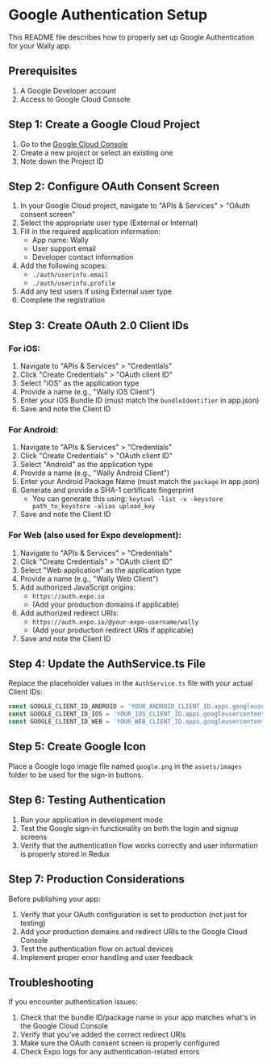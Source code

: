 # Google Authentication Setup

This README file describes how to properly set up Google Authentication for your Wally app.

## Prerequisites

1. A Google Developer account
2. Access to Google Cloud Console

## Step 1: Create a Google Cloud Project

1. Go to the [Google Cloud Console](https://console.cloud.google.com/)
2. Create a new project or select an existing one
3. Note down the Project ID

## Step 2: Configure OAuth Consent Screen

1. In your Google Cloud project, navigate to "APIs & Services" > "OAuth consent screen"
2. Select the appropriate user type (External or Internal)
3. Fill in the required application information:
   - App name: Wally
   - User support email
   - Developer contact information
4. Add the following scopes:
   - `./auth/userinfo.email`
   - `./auth/userinfo.profile`
5. Add any test users if using External user type
6. Complete the registration

## Step 3: Create OAuth 2.0 Client IDs

### For iOS:

1. Navigate to "APIs & Services" > "Credentials"
2. Click "Create Credentials" > "OAuth client ID"
3. Select "iOS" as the application type
4. Provide a name (e.g., "Wally iOS Client")
5. Enter your iOS Bundle ID (must match the `bundleIdentifier` in app.json)
6. Save and note the Client ID

### For Android:

1. Navigate to "APIs & Services" > "Credentials"
2. Click "Create Credentials" > "OAuth client ID"
3. Select "Android" as the application type
4. Provide a name (e.g., "Wally Android Client")
5. Enter your Android Package Name (must match the `package` in app.json)
6. Generate and provide a SHA-1 certificate fingerprint
   - You can generate this using: `keytool -list -v -keystore path_to_keystore -alias upload_key`
7. Save and note the Client ID

### For Web (also used for Expo development):

1. Navigate to "APIs & Services" > "Credentials"
2. Click "Create Credentials" > "OAuth client ID"
3. Select "Web application" as the application type
4. Provide a name (e.g., "Wally Web Client")
5. Add authorized JavaScript origins:
   - `https://auth.expo.io`
   - (Add your production domains if applicable)
6. Add authorized redirect URIs:
   - `https://auth.expo.io/@your-expo-username/wally`
   - (Add your production redirect URIs if applicable)
7. Save and note the Client ID

## Step 4: Update the AuthService.ts File

Replace the placeholder values in the `AuthService.ts` file with your actual Client IDs:

```typescript
const GOOGLE_CLIENT_ID_ANDROID = 'YOUR_ANDROID_CLIENT_ID.apps.googleusercontent.com';
const GOOGLE_CLIENT_ID_IOS = 'YOUR_IOS_CLIENT_ID.apps.googleusercontent.com';
const GOOGLE_CLIENT_ID_WEB = 'YOUR_WEB_CLIENT_ID.apps.googleusercontent.com';
```

## Step 5: Create Google Icon

Place a Google logo image file named `google.png` in the `assets/images` folder to be used for the sign-in buttons.

## Step 6: Testing Authentication

1. Run your application in development mode
2. Test the Google sign-in functionality on both the login and signup screens
3. Verify that the authentication flow works correctly and user information is properly stored in Redux

## Step 7: Production Considerations

Before publishing your app:

1. Verify that your OAuth configuration is set to production (not just for testing)
2. Add your production domains and redirect URIs to the Google Cloud Console
3. Test the authentication flow on actual devices
4. Implement proper error handling and user feedback

## Troubleshooting

If you encounter authentication issues:

1. Check that the bundle ID/package name in your app matches what's in the Google Cloud Console
2. Verify that you've added the correct redirect URIs
3. Make sure the OAuth consent screen is properly configured
4. Check Expo logs for any authentication-related errors 
